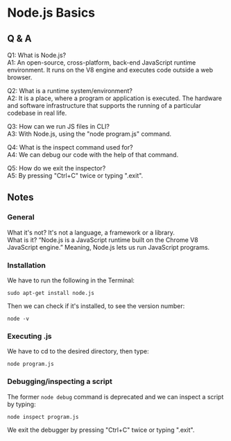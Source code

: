 # Node.js Basics

## Q & A

Q1: What is Node.js?\
A1: An open-source, cross-platform, back-end JavaScript runtime environment. It runs on the V8 engine and executes code outside a web browser.

Q2: What is a runtime system/environment?\
A2: It is a place, where a program or application is executed. The hardware and software infrastructure that supports the running of a particular codebase in real life.

Q3: How can we run JS files in CLI?\
A3: With Node.js, using the "node program.js" command.

Q4: What is the inspect command used for?\
A4: We can debug our code with the help of that command.

Q5: How do we exit the inspector?\
A5: By pressing "Ctrl+C" twice or typing ".exit".

## Notes

### General

What it's not? It's not a language, a framework or a library.\
What is it? “Node.js is a JavaScript runtime built on the Chrome V8 JavaScript engine.” Meaning, Node.js lets us run JavaScript programs.

### Installation

We have to run the following in the Terminal:

`sudo apt-get install node.js`

Then we can check if it's installed, to see the version number:

`node -v`

### Executing .js

We have to cd to the desired directory, then type:

`node program.js`

### Debugging/inspecting a script

The former `node debug` command is deprecated and we can inspect a script by typing:

`node inspect program.js`

We exit the debugger by pressing "Ctrl+C" twice or typing ".exit".
